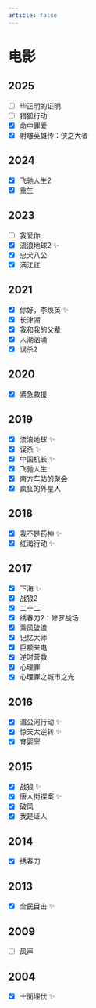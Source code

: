```yaml
---
article: false
---
```


# 电影

## 2025

- [ ] 毕正明的证明
- [ ] 猎狐行动
- [x] 命中罪爱
- [x] 射雕英雄传：侠之大者

## 2024

- [x] 飞驰人生2
- [x] 重生

## 2023

- [ ] 我爱你
- [x] 流浪地球2 ✨
- [x] 忠犬八公
- [x] 满江红

## 2021

- [x] 你好，李焕英 ✨
- [x] 长津湖
- [x] 我和我的父辈
- [x] 人潮汹涌
- [x] 误杀2

## 2020

- [x] 紧急救援

## 2019

- [x] 流浪地球 ✨
- [x] 误杀 ✨
- [x] 中国机长 ✨
- [x] 飞驰人生
- [x] 南方车站的聚会
- [x] 疯狂的外星人

## 2018

- [x] 我不是药神 ✨
- [x] 红海行动 ✨

## 2017

- [x] 下海 ✨
- [x] 战狼2
- [x] 二十二
- [x] 绣春刀2：修罗战场
- [x] 乘风破浪
- [x] 记忆大师
- [x] 巨额来电
- [x] 逆时营救
- [x] 心理罪
- [x] 心理罪之城市之光

## 2016

- [x] 湄公河行动 ✨
- [x] 惊天大逆转 ✨
- [x] 育婴室

## 2015

- [x] 战狼 ✨
- [x] 唐人街探案 ✨
- [x] 破风
- [x] 我是证人

## 2014

- [x] 绣春刀

## 2013

- [x] 全民目击 ✨

## 2009

- [ ] 风声

## 2004

- [x] 十面埋伏 ✨